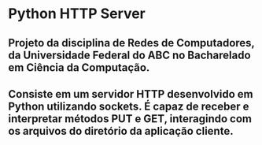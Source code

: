 # Python HTTP Server

## Projeto da disciplina de Redes de Computadores, da Universidade Federal do ABC no Bacharelado em Ciência da Computação. 

## Consiste em um servidor HTTP desenvolvido em Python utilizando sockets. É capaz de receber e interpretar métodos PUT e GET, interagindo com os arquivos do diretório da aplicação cliente.
